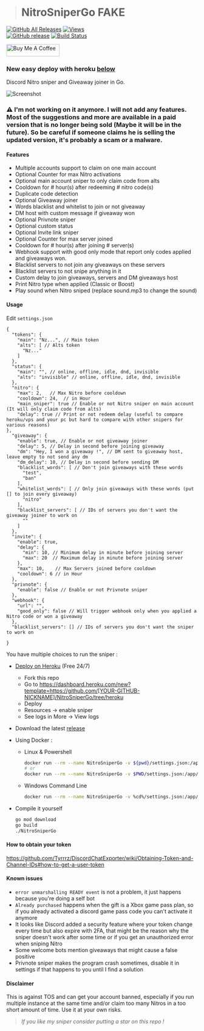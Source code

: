 > # NitroSniperGo FAKE

[![GitHub All Releases](https://img.shields.io/github/downloads/Bobby-is-the-worst/NitroSniperGo/total?style=flat)](https://github.com/Bobby-is-the-worst/NitroSniperGo/releases)
[![Views](https://hits.seeyoufarm.com/api/count/incr/badge.svg?url=https://github.com/Bobby-is-the-worst/NitroSniperGo&title=Views)](https://github.com/Bobby-is-the-worst/NitroSniperGo)  
[![GitHub release](https://img.shields.io/github/release/Bobby-is-the-worsta/NitroSniperGo.svg?style=flat)](https://github.com/Bobby-is-the-worsta/NitroSniperGo/releases)
[![Build Status](https://travis-ci.com/Bobby-is-the-worst/NitroSniperGo.svg?branch=master)](https://travis-ci.com/Bobby-is-the-worst/NitroSniperGo)

<a href="https://www.buymeacoffee.com/Bobby-is-the-worst" target="_blank"><img src="https://cdn.buymeacoffee.com/buttons/default-orange.png" alt="Buy Me A Coffee" height="32" width="140"></a>

### New easy deploy with heroku [below](https://github.com/Bobby-is-the-worst/NitroSniperGo#usage) 
<!-- [![Deploy](https://www.herokucdn.com/deploy/button.svg)](https://heroku.com/deploy?template=https://github.com/Bobby-is-the-worst/NitroSniperGo/tree/heroku)
<a href="https://repl.it/github/Bobby-is-the-worst/NitroSniperGo" target="_blank"><img src="https://repl.it/badge/github/Bobby-is-the-worst/NitroSniperGo" alt="Deploy on Repl.it" height="32" width="160"></a>-->

Discord Nitro sniper and Giveaway joiner in Go.

![Screenshot](screenshot.png)

### ⚠️ I'm not working on it anymore. I will not add any features. Most of the suggestions and more are available in a paid version that is no longer being sold (Maybe it will be in the future). So be careful if someone claims he is selling the updated version, it's probably a scam or a malware.

#### Features

* Multiple accounts support to claim on one main account
* Optional Counter for max Nitro activations
* Optional main account sniper to only claim code from alts
* Cooldown for # hour(s) after redeeming # nitro code(s)
* Duplicate code detection
* Optional Giveaway joiner
* Words blacklist and whitelist to join or not giveaway
* DM host with custom message if giveaway won
* Optional Privnote sniper
* Optional custom status
* Optional Invite link sniper
* Optional Counter for max server joined
* Cooldown for # hour(s) after joining # server(s)
* Webhook support with good only mode that report only codes applied and giveaways won.
* Blacklist servers to not join any giveaways on these servers
* Blacklist servers to not snipe anything in it
* Custom delay to join giveaways, servers and DM giveaways host
* Print Nitro type when applied (Classic or Boost)
* Play sound when Nitro sniped (replace sound.mp3 to change the sound)

#### Usage

Edit `settings.json`

``` json5
{
  "tokens": {
    "main": "Nz...", // Main token
    "alts": [ // Alts token
      "Nz..."
    ]
  },
  "status": {
    "main": "", // online, offline, idle, dnd, invisible
    "alts": "invisible" // online, offline, idle, dnd, invisible
  },
  "nitro": {
    "max": 2,   // Max Nitro before cooldown
    "cooldown": 24,  // in Hour
    "main_sniper": true // Enable or not Nitro sniper on main account (It will only claim code from alts)
    "delay": true // Print or not redeem delay (useful to compare heroku/vps and your pc but hard to compare with other snipers for various reasons)
},
  "giveaway": {
    "enable": true, // Enable or not giveaway joiner
    "delay": 5, // Delay in second before joining giveaway
    "dm": "Hey, I won a giveaway !", // DM sent to giveaway host, leave empty to not send any dm
    "dm_delay": 10, // Delay in second before sending DM
    "blacklist_words": [ // Don't join giveaways with these words
      "test",
      "ban"
    ],
    "whitelist_words": [ // Only join giveaways with these words (put [] to join every giveaway)
      "nitro"
    ],
    "blacklist_servers": [ // IDs of servers you don't want the giveaway joiner to work on
      ""  
    ]
  },
  "invite": {
    "enable": true,
    "delay": {
      "min": 10, // Minimum delay in minute before joining server
      "max": 20  // Maximum delay in minute before joining server
    },
    "max": 10,    // Max Servers joined before cooldown
    "cooldown": 6 // in Hour
  },
  "privnote": {
    "enable": false // Enable or not Privnote sniper
  },
  "webhook": {
    "url": "",
    "good_only": false // Will trigger webhook only when you applied a Nitro code or won a giveaway
  },
  "blacklist_servers": [] // IDs of servers you don't want the sniper to work on

}
```

You have multiple choices to run the sniper :

- [Deploy on Heroku](https://heroku.com/) (Free 24/7)
    * Fork this repo
    * Go to https://dashboard.heroku.com/new?template=https://github.com/[YOUR-GITHUB-NICKNAME]/NitroSniperGo/tree/heroku
    * Deploy
    * Resources -> enable sniper
    * See logs in More -> View logs

- Download the latest [release](https://github.com/Bobby-is-the-worst/NitroSniperGo/releases)

- Using Docker :

  - Linux & Powershell
     ``` sh
     docker run --rm --name NitroSniperGo -v ${pwd}/settings.json:/app/settings.json ghcr.io/Bobby-is-the-worst/nitrosnipergo:master
     # or 
     docker run --rm --name NitroSniperGo -v $PWD/settings.json:/app/settings.json ghcr.io/Bobby-is-the-worst/nitrosnipergo:master
     ```
  - Windows Command Line 
     ``` sh
     docker run --rm --name NitroSniperGo -v %cd%/settings.json:/app/settings.json ghcr.io/Bobby-is-the-worst/nitrosnipergo:master
     ```
- Compile it yourself
  ``` sh
  go mod download
  go build
  ./NitroSniperGo
  ```

 <!-- - [Deploy on Repl.it](https://repl.it/github/Bobby-is-the-worst/NitroSniperGo) -->

#### How to obtain your token

https://github.com/Tyrrrz/DiscordChatExporter/wiki/Obtaining-Token-and-Channel-IDs#how-to-get-a-user-token

#### Known issues

* `error unmarshalling READY event` is not a problem, it just happens because you're doing a self bot
* `Already purchased` happens when the gift is a Xbox game pass plan, so if you already activated a discord game pass
  code you can't activate it anymore
* It looks like Discord added a security feature where your token change every time but also expire with 2FA, that might
  be the reason why the sniper doesn't work after some time or if you get an unauthorized error when sniping Nitro
* Some welcome bots mention giveaways that might cause a false positive
* Privnote sniper makes the program crash sometimes, disable it in settings if that happens to you until I find a
  solution

#### Disclaimer

This is against TOS and can get your account banned, especially if you run multiple instance at the same time and/or
claim too many Nitros in a too short amount of time. Use it at your own risks.

> *If you like my sniper consider putting a star on this repo !*
